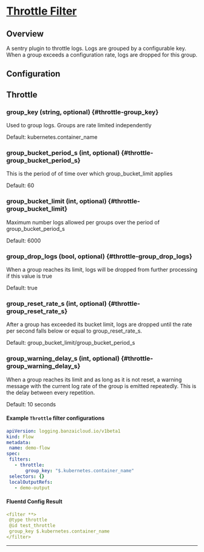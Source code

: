 # [Throttle Filter](https://github.com/rubrikinc/fluent-plugin-throttle)
## Overview
 A sentry plugin to throttle logs. Logs are grouped by a configurable key. When a group exceeds a configuration rate, logs are dropped for this group.

## Configuration
## Throttle

### group_key (string, optional) {#throttle-group_key}

Used to group logs. Groups are rate limited independently <br>

Default:  kubernetes.container_name

### group_bucket_period_s (int, optional) {#throttle-group_bucket_period_s}

This is the period of of time over which group_bucket_limit applies <br>

Default:  60

### group_bucket_limit (int, optional) {#throttle-group_bucket_limit}

Maximum number logs allowed per groups over the period of group_bucket_period_s <br>

Default:  6000

### group_drop_logs (bool, optional) {#throttle-group_drop_logs}

When a group reaches its limit, logs will be dropped from further processing if this value is true <br>

Default:  true

### group_reset_rate_s (int, optional) {#throttle-group_reset_rate_s}

After a group has exceeded its bucket limit, logs are dropped until the rate per second falls below or equal to group_reset_rate_s. <br>

Default:  group_bucket_limit/group_bucket_period_s

### group_warning_delay_s (int, optional) {#throttle-group_warning_delay_s}

When a group reaches its limit and as long as it is not reset, a warning message with the current log rate of the group is emitted repeatedly. This is the delay between every repetition. <br>

Default:  10 seconds


 #### Example `Throttle` filter configurations
 ```yaml
apiVersion: logging.banzaicloud.io/v1beta1
kind: Flow
metadata:
  name: demo-flow
spec:
  filters:
    - throttle:
        group_key: "$.kubernetes.container_name"
  selectors: {}
  localOutputRefs:
    - demo-output
 ```

 #### Fluentd Config Result
 ```yaml
<filter **>
  @type throttle
  @id test_throttle
  group_key $.kubernetes.container_name
</filter>
 ```

---
